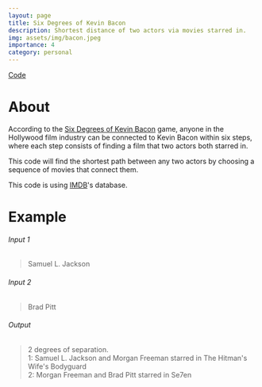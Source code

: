 ```yaml
---
layout: page
title: Six Degrees of Kevin Bacon
description: Shortest distance of two actors via movies starred in.
img: assets/img/bacon.jpeg
importance: 4
category: personal
---
```


<div class="row">
<div class="col">
    <a class="btn btn-outline-light" href="https://github.com/javkhlantugs/movie_star_degrees_of_seperation">Code</a>
    </div>
</div>

# About

According to the [Six Degrees of Kevin Bacon](https://en.wikipedia.org/wiki/Six_Degrees_of_Kevin_Bacon#:~:text=It%20rests%20on%20the%20assumption,or%20fewer%20acquaintance%20links%20apart.) game, anyone in the Hollywood film industry can be connected to Kevin Bacon within six steps, where each step consists of finding a film that two actors both starred in.

This code will find the shortest path between any two actors by choosing a sequence of movies that connect them. 

This code is using [IMDB](https://www.imdb.com)'s database.

# Example

###### Input 1
> Samuel L. Jackson

###### Input 2
> Brad Pitt

###### Output
>2 degrees of separation.<br>
>1: Samuel L. Jackson and Morgan Freeman starred in The Hitman's Wife's Bodyguard<br>
>2: Morgan Freeman and Brad Pitt starred in Se7en
